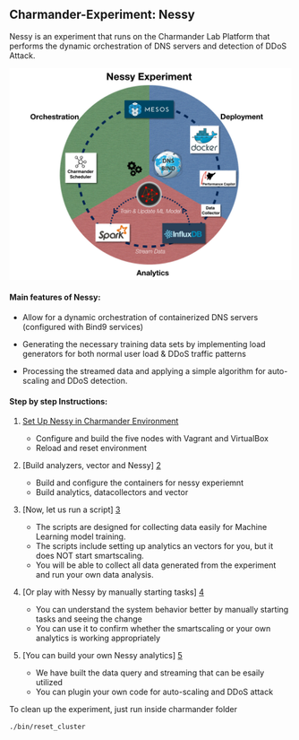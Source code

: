 Charmander-Experiment: Nessy
----------------------------

Nessy is an experiment that runs on the Charmander Lab Platform that performs the dynamic orchestration of DNS servers and detection of DDoS Attack. 


![image](https://github.com/att-innovate/charmander-experiment-nessy/blob/master/docs/Nessy.jpg?raw=true)


#### Main features of Nessy:
 - Allow for a dynamic orchestration of containerized DNS servers (configured with Bind9 services) 
    
 - Generating the necessary training data sets by implementing load generators for both normal user load & DDoS traffic patterns
    
 - Processing the streamed data and applying a simple algorithm for auto-scaling and DDoS detection.
    
#### Step by step Instructions:

1. [Set Up Nessy in Charmander Environment][1]

    - Configure and build the five nodes with Vagrant and VirtualBox
    - Reload and reset environment

2. [Build analyzers, vector and Nessy] [2] 
    
    - Build and configure the containers for nessy experiemnt
    - Build analytics, datacollectors and vector


3. [Now, let us run a script] [3]
    
    - The scripts are designed for collecting data easily for Machine Learning model training.
    - The scripts include setting up analytics an vectors for you, but it does NOT start smartscaling.
    - You will be able to collect all data generated from the experiment and run your own data analysis.

4. [Or play with Nessy by manually starting tasks] [4]
    
    - You can understand the system behavior better by manually starting tasks and seeing the change
    - You can use it to confirm whether the smartscaling or your own analytics is working appropriately

5. [You can build your own Nessy analytics] [5]

    - We have built the data query and streaming that can be esaily utilized
    - You can plugin your own code for auto-scaling and DDoS attack


To clean up the experiment, just run inside charmander folder

    ./bin/reset_cluster




[1]: https://github.com/att-innovate/charmander-experiment-nessy/blob/master/docs/SETUPNESSYNODES.md
[2]: https://github.com/att-innovate/charmander-experiment-nessy/blob/master/docs/BUILDNESSY.md
[3]: https://github.com/att-innovate/charmander-experiment-nessy/blob/master/docs/RUNSCRIPT.md
[4]: https://github.com/att-innovate/charmander-experiment-nessy/blob/master/docs/RUNMANUALLY.md
[5]: https://github.com/att-innovate/charmander-experiment-nessy/blob/master/analytics/README
